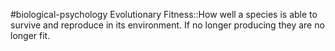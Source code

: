 #biological-psychology 
Evolutionary Fitness::How well a species is able to survive and reproduce in its environment. If no longer producing they are no longer fit.
<!--SR:!2023-12-20,3,250-->